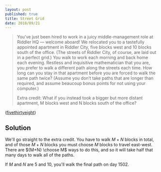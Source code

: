 ```yaml
---
layout: post
published: true
title: Street Grid
date: 2018/09/21
---
```


>You’ve just been hired to work in a juicy middle-management role at Riddler HQ — welcome aboard! We relocated you to a tastefully appointed apartment in Riddler City, five blocks west and 10 blocks south of the office. (The streets of Riddler City, of course, are laid out in a perfect grid.) You walk to work each morning and back home each evening. Restless and inquisitive mathematician that you are, you prefer to walk a different path along the streets each time. How long can you stay in that apartment before you are forced to walk the same path twice? (Assume you don’t take paths that are longer than required, and assume beaucoup bonus points for not using your computer.)
>
>Extra credit: What if you instead took a bigger but more distant apartment, M blocks west and N blocks south of the office?

<!--more-->

([fivethirtyeight](https://fivethirtyeight.com/features/two-paths-diverged-in-a-city-and-i-i-took-the-block-less-traveled-by/))

## Solution

We'll go straight to the extra credit.  You have to walk $M+N$ blocks in total, and of those $M+N$ blocks you must choose $M$ blocks to travel east-west. There are ${M+N} \choose M$ ways to do this, and so it will take half that many days to walk all of the paths.

If $M$ and $N$ are $5$ and $10$, you'll walk the final path on day $1502$.

<br>
